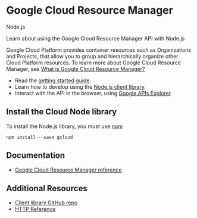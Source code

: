 # Google Cloud Resource Manager
Node.js

Learn about using the Google Cloud Resource Manager API with Node.js

Google Cloud Platform provides container resources such as Organizations and Projects, that allow you to group and hierarchically organize other Cloud Platform resources. To learn more about Google Cloud Resource Manager, see [What is Google Cloud Resource Manager?](https://cloud.google.com/resource-manager/)

* Read the [getting started guide](https://cloud.google.com/resource-manager/docs/using-organizations).
* Learn how to develop using the [Node.js client library](https://googlecloudplatform.github.io/gcloud-node/#/docs/).
* Interact with the API in the browser, using [Google APIs Explorer](https://developers.google.com/apis-explorer/#p/cloudresourcemanager/v1/).

## Install the Cloud Node library
To install the Node.js library, you must use [npm](https://www.npmjs.com/)

```
npm install --save gcloud
```

## Documentation
* [Google Cloud Resource Manager reference](https://googlecloudplatform.github.io/gcloud-node/#/docs/v0.30.2/resource)

## Additional Resources
* [Client library GitHub repo](https://github.com/GoogleCloudPlatform/gcloud-node)
* [HTTP Reference](https://cloud.google.com/resource-manager/reference/rest/)
